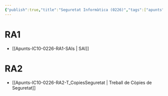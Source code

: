 ```yaml
---
{"publish":true,"title":"Seguretat Informàtica (0226)","tags":["apunts","ic10/0226"],"cssclasses":""}
---
```


# RA1
- [[Apunts-IC10-0226-RA1-SAIs \| SAI]]

# RA2

- [[Apunts-IC10-0226-RA2-T_CopiesSeguretat \| Treball de Còpies de Seguretat]]
 